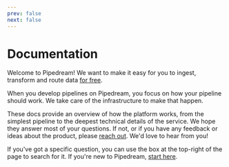 ```yaml
---
prev: false
next: false
---
```


# Documentation

Welcome to Pipedream! We want to make it easy for you to ingest, transform and route data [for free](/pricing/).

When you develop pipelines on Pipedream, you focus on how your pipeline should work. We take care of the infrastructure to make that happen.

These docs provide an overview of how the platform works, from the simplest pipeline to the deepest technical details of the service. We hope they answer most of your questions. If not, or if you have any feedback or ideas about the product, please [reach out](/support/). We'd love to hear from you!

If you've got a specific question, you can use the box at the top-right of the page to search for it. If you're new to Pipedream, [start here](/what-is-pipedream/).

